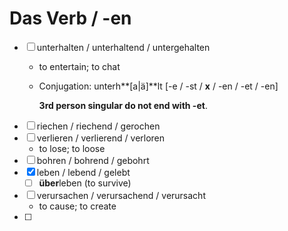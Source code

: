 # Das Verb / -en

* [ ] unterhalten / unterhaltend / untergehalten
  * to entertain; to chat
  * Conjugation: unterh**\[a\|ä\]**lt \[-e / -st / **x** / -en / -et / -en\]

    **3rd person singular do not end with -et**.
* [ ] riechen / riechend / gerochen
* [ ] verlieren / verlierend / verloren
  * to lose; to loose
* [ ] bohren / bohrend / gebohrt
* [x] leben / lebend / gelebt
  * [ ] **über**leben \(to survive\)
* [ ] verursachen / verursachend / verursacht
  * to cause; to create
* [ ] 


